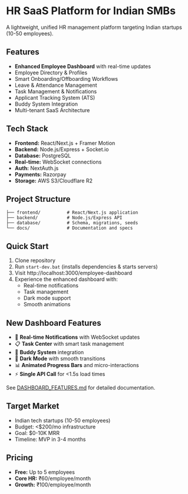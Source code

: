# HR SaaS Platform for Indian SMBs

A lightweight, unified HR management platform targeting Indian startups (10-50 employees).

## Features
- **Enhanced Employee Dashboard** with real-time updates
- Employee Directory & Profiles
- Smart Onboarding/Offboarding Workflows
- Leave & Attendance Management
- Task Management & Notifications
- Applicant Tracking System (ATS)
- Buddy System Integration
- Multi-tenant SaaS Architecture

## Tech Stack
- **Frontend:** React/Next.js + Framer Motion
- **Backend:** Node.js/Express + Socket.io
- **Database:** PostgreSQL
- **Real-time:** WebSocket connections
- **Auth:** NextAuth.js
- **Payments:** Razorpay
- **Storage:** AWS S3/Cloudflare R2

## Project Structure
```
├── frontend/          # React/Next.js application
├── backend/           # Node.js/Express API
├── database/          # Schema, migrations, seeds
└── docs/              # Documentation and specs
```

## Quick Start
1. Clone repository
2. Run `start-dev.bat` (installs dependencies & starts servers)
3. Visit http://localhost:3000/employee-dashboard
4. Experience the enhanced dashboard with:
   - Real-time notifications
   - Task management
   - Dark mode support
   - Smooth animations

## New Dashboard Features
- 🔔 **Real-time Notifications** with WebSocket updates
- 📋 **Task Center** with smart task management
- 👥 **Buddy System** integration
- 🌙 **Dark Mode** with smooth transitions
- 📊 **Animated Progress Bars** and micro-interactions
- ⚡ **Single API Call** for <1.5s load times

See [DASHBOARD_FEATURES.md](./DASHBOARD_FEATURES.md) for detailed documentation.

## Target Market
- Indian tech startups (10-50 employees)
- Budget: <$200/mo infrastructure
- Goal: $0-10K MRR
- Timeline: MVP in 3-4 months

## Pricing
- **Free:** Up to 5 employees
- **Core HR:** ₹60/employee/month
- **Growth:** ₹100/employee/month